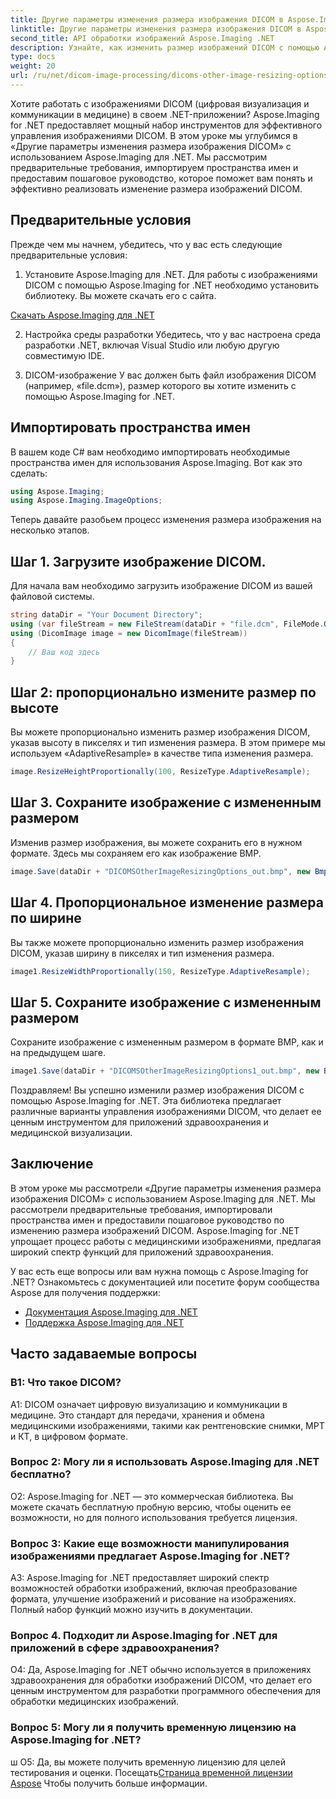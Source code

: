 ```yaml
---
title: Другие параметры изменения размера изображения DICOM в Aspose.Imaging for .NET
linktitle: Другие параметры изменения размера изображения DICOM в Aspose.Imaging for .NET
second_title: API обработки изображений Aspose.Imaging .NET
description: Узнайте, как изменить размер изображений DICOM с помощью Aspose.Imaging for .NET. Пошаговое руководство по эффективной манипуляции с медицинскими изображениями.
type: docs
weight: 20
url: /ru/net/dicom-image-processing/dicoms-other-image-resizing-options/
---
```

Хотите работать с изображениями DICOM (цифровая визуализация и коммуникации в медицине) в своем .NET-приложении? Aspose.Imaging for .NET предоставляет мощный набор инструментов для эффективного управления изображениями DICOM. В этом уроке мы углубимся в «Другие параметры изменения размера изображения DICOM» с использованием Aspose.Imaging для .NET. Мы рассмотрим предварительные требования, импортируем пространства имен и предоставим пошаговое руководство, которое поможет вам понять и эффективно реализовать изменение размера изображений DICOM.

## Предварительные условия

Прежде чем мы начнем, убедитесь, что у вас есть следующие предварительные условия:

1. Установите Aspose.Imaging для .NET.
Для работы с изображениями DICOM с помощью Aspose.Imaging for .NET необходимо установить библиотеку. Вы можете скачать его с сайта.

[Скачать Aspose.Imaging для .NET](https://releases.aspose.com/imaging/net/)

2. Настройка среды разработки
Убедитесь, что у вас настроена среда разработки .NET, включая Visual Studio или любую другую совместимую IDE.

3. DICOM-изображение
У вас должен быть файл изображения DICOM (например, «file.dcm»), размер которого вы хотите изменить с помощью Aspose.Imaging for .NET.

## Импортировать пространства имен

В вашем коде C# вам необходимо импортировать необходимые пространства имен для использования Aspose.Imaging. Вот как это сделать:

```csharp
using Aspose.Imaging;
using Aspose.Imaging.ImageOptions;
```

Теперь давайте разобьем процесс изменения размера изображения на несколько этапов.

## Шаг 1. Загрузите изображение DICOM.
Для начала вам необходимо загрузить изображение DICOM из вашей файловой системы.

```csharp
string dataDir = "Your Document Directory";
using (var fileStream = new FileStream(dataDir + "file.dcm", FileMode.Open, FileAccess.Read))
using (DicomImage image = new DicomImage(fileStream))
{
    // Ваш код здесь
}
```

## Шаг 2: пропорционально измените размер по высоте
Вы можете пропорционально изменить размер изображения DICOM, указав высоту в пикселях и тип изменения размера. В этом примере мы используем «AdaptiveResample» в качестве типа изменения размера.

```csharp
image.ResizeHeightProportionally(100, ResizeType.AdaptiveResample);
```

## Шаг 3. Сохраните изображение с измененным размером
Изменив размер изображения, вы можете сохранить его в нужном формате. Здесь мы сохраняем его как изображение BMP.

```csharp
image.Save(dataDir + "DICOMSOtherImageResizingOptions_out.bmp", new BmpOptions());
```

## Шаг 4. Пропорциональное изменение размера по ширине
Вы также можете пропорционально изменить размер изображения DICOM, указав ширину в пикселях и тип изменения размера.

```csharp
image1.ResizeWidthProportionally(150, ResizeType.AdaptiveResample);
```

## Шаг 5. Сохраните изображение с измененным размером
Сохраните изображение с измененным размером в формате BMP, как и на предыдущем шаге.

```csharp
image1.Save(dataDir + "DICOMSOtherImageResizingOptions1_out.bmp", new BmpOptions());
```

Поздравляем! Вы успешно изменили размер изображения DICOM с помощью Aspose.Imaging for .NET. Эта библиотека предлагает различные варианты управления изображениями DICOM, что делает ее ценным инструментом для приложений здравоохранения и медицинской визуализации.

## Заключение

В этом уроке мы рассмотрели «Другие параметры изменения размера изображения DICOM» с использованием Aspose.Imaging для .NET. Мы рассмотрели предварительные требования, импортировали пространства имен и предоставили пошаговое руководство по изменению размера изображений DICOM. Aspose.Imaging for .NET упрощает процесс работы с медицинскими изображениями, предлагая широкий спектр функций для приложений здравоохранения.

У вас есть еще вопросы или вам нужна помощь с Aspose.Imaging for .NET? Ознакомьтесь с документацией или посетите форум сообщества Aspose для получения поддержки:

- [Документация Aspose.Imaging для .NET](https://reference.aspose.com/imaging/net/)
- [Поддержка Aspose.Imaging для .NET](https://forum.aspose.com/)

## Часто задаваемые вопросы

### В1: Что такое DICOM?

A1: DICOM означает цифровую визуализацию и коммуникации в медицине. Это стандарт для передачи, хранения и обмена медицинскими изображениями, такими как рентгеновские снимки, МРТ и КТ, в цифровом формате.

### Вопрос 2: Могу ли я использовать Aspose.Imaging для .NET бесплатно?

О2: Aspose.Imaging for .NET — это коммерческая библиотека. Вы можете скачать бесплатную пробную версию, чтобы оценить ее возможности, но для полного использования требуется лицензия.

### Вопрос 3: Какие еще возможности манипулирования изображениями предлагает Aspose.Imaging for .NET?

A3: Aspose.Imaging for .NET предоставляет широкий спектр возможностей обработки изображений, включая преобразование формата, улучшение изображений и рисование на изображениях. Полный набор функций можно изучить в документации.

### Вопрос 4. Подходит ли Aspose.Imaging for .NET для приложений в сфере здравоохранения?

О4: Да, Aspose.Imaging for .NET обычно используется в приложениях здравоохранения для обработки изображений DICOM, что делает его ценным инструментом для разработки программного обеспечения для обработки медицинских изображений.

### Вопрос 5: Могу ли я получить временную лицензию на Aspose.Imaging for .NET?
ш
 О5: Да, вы можете получить временную лицензию для целей тестирования и оценки. Посещать[Страница временной лицензии Aspose](https://purchase.aspose.com/temporary-license/) Чтобы получить больше информации.